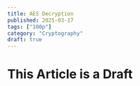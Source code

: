 ```yaml
---
title: AES Decryption
published: 2025-03-17
tags: ["100p"]
category: "Cryptography"
draft: true
---
```


# This Article is a Draft